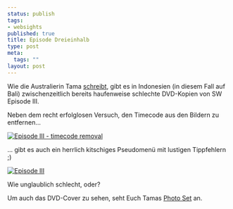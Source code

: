 ```yaml
--- 
status: publish
tags: 
- websights
published: true
title: Episode Dreieinhalb
type: post
meta: 
  tags: ""
layout: post
---
```

Wie die Australierin Tama <a href="http://ponderance.blogspot.com/2005/06/episode-3-pirate-sage-continues.html">schreibt</a>, gibt es in Indonesien (in diesem Fall auf Bali) zwischenzeitlich bereits haufenweise schlechte DVD-Kopien von SW Episode III.

Neben dem recht erfolglosen Versuch, den Timecode aus den Bildern zu entfernen...

<a href="http://www.flickr.com/photos/tamaleaver/17568940/"><img src="http://photos11.flickr.com/17568940_d050544c78_m.jpg" alt="Episode III - timecode removal" class="centered border" />
</a>

... gibt es auch ein herrlich kitschiges Pseudomenü <!--more-->mit lustigen Tippfehlern ;)

<a href="http://www.flickr.com/photos/tamaleaver/17569146/"><img src="http://photos13.flickr.com/17569146_4176202981_m.jpg" alt="Episode III" class="centered border" /></a>

Wie unglaublich schlecht, oder?

Um auch das DVD-Cover zu sehen, seht Euch Tamas <a href="http://www.flickr.com/photos/tamaleaver/sets/417075/">Photo Set</a> an.
